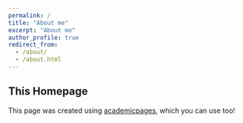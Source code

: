 ```yaml
---
permalink: /
title: "About me"
excerpt: "About me"
author_profile: true
redirect_from: 
  - /about/
  - /about.html
---
```



This Homepage
------
This page was created using [academicpages](https://academicpages.github.io/markdown/), which you can use too!

